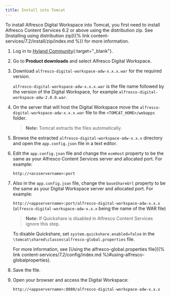 ```yaml
---
title: Install into Tomcat 
---
```

To install Alfresco Digital Workspace into Tomcat, you first need to install Alfresco Content Services 6.2 or above using the distribution zip. See [Installing using distribution zip]({% link content-services/7.2/install/zip/index.md %}) for more information.

1. Log in to [Hyland Community](https://community.hyland.com/products/alfresco){:target="_blank"}.

2. Go to **Product downloads** and select Alfresco Digital Workspace.

3. Download `alfresco-digital-workspace-adw-x.x.x.war` for the required version.

    `alfresco-digital-workspace-adw-x.x.x.war` is the file name followed by the version of the Digital Workspace, for example `alfresco-digital-workspace-adw-2.0.0.war`.

4. On the server that will host the Digital Workspace move the `alfresco-digital-workspace-adw-x.x.x.war` file to the `<TOMCAT_HOME>/webapps` folder.

   > **Note:** Tomcat extracts the files automatically.

5. Browse the extracted `alfresco-digital-workspace-adw-x.x.x` directory and open the `app.config.json` file in a text editor.

6. Edit the `app.config.json` file and change the `ecmHost` property to be the same as your Alfresco Content Services server and allocated port. For example:

    `http://<acsservername>:port`

7. Also in the `app.config.json` file, change the `baseShareUrl` property to be the same as your Digital Workspace server and allocated port. For example:

    `http://<appservername>:port/alfresco-digital-workspace-adw-x.x.x` (`alfresco-digital-workspace-adw-x.x.x` being the name of the WAR file)

   > **Note:** If Quickshare is disabled in Alfresco Content Services ignore this step.

    To disable Quickshare, set `system.quickshare.enabled=false` in the `\tomcat\shared\classes\alfresco-global.properties` file.

    For more information, see [Using the alfresco-global.properties file]({% link content-services/7.2/config/index.md %}#using-alfresco-globalproperties).

8. Save the file.

9. Open your browser and access the Digital Workspace:

    `http://<appservername>:8080/alfresco-digital-workspace-adw-x.x.x`
